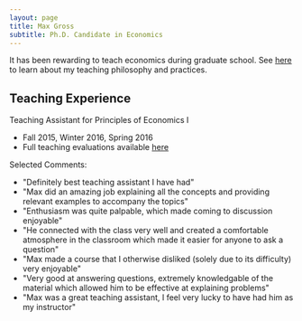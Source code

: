 ```yaml
---
layout: page
title: Max Gross
subtitle: Ph.D. Candidate in Economics
---
```


It has been rewarding to teach economics during graduate school. See [here](https://max-gross.github.io/website_documents/max_gross_teaching_statement.pdf) to learn about my teaching philosophy and practices.

## Teaching Experience

Teaching Assistant for Principles of Economics I
* Fall 2015, Winter 2016, Spring 2016
* Full teaching evaluations available [here](https://max-gross.github.io/website_documents/max_gross_teaching_evaluations.pdf)

Selected Comments:
* "Definitely best teaching assistant I have had"
* "Max did an amazing job explaining all the concepts and providing relevant examples to accompany the topics"
* "Enthusiasm was quite palpable, which made coming to discussion enjoyable"
* "He connected with the class very well and created a comfortable atmosphere in the classroom which made it easier for anyone to ask a question"
* "Max made a course that I otherwise disliked (solely due to its difficulty) very enjoyable"
* "Very good at answering questions, extremely knowledgable of the material which allowed him to be effective at explaining problems"
* "Max was a great teaching assistant, I feel very lucky to have had him as my instructor"




